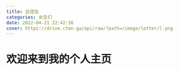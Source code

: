 ```yaml
---
title: 吕佳饴
categories: 女生们
date: 2022-04-21 22:42:16
cover: https://drive.cten.ga/api/raw/?path=/image/letter/l.png
---
```

# 欢迎来到我的个人主页
